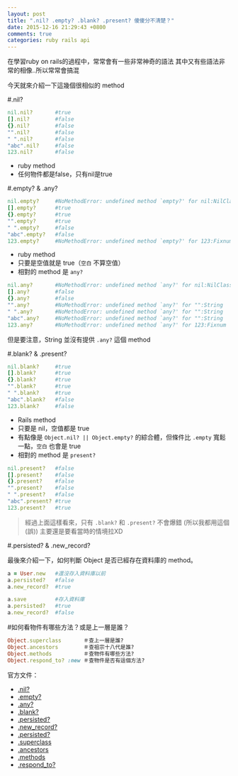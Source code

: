 ```yaml
---
layout: post
title: ".nil? .empty? .blank? .present? 傻傻分不清楚？"
date: 2015-12-16 21:29:43 +0800
comments: true
categories: ruby rails api
---
```


在學習ruby on rails的過程中，常常會有一些非常神奇的語法
其中又有些語法非常的相像..所以常常會搞混

今天就來介紹一下這幾個很相似的 method

<!-- more -->

#.nil?
```ruby
nil.nil?       #true
[].nil?        #false
{}.nil?        #false
"".nil?        #false
" ".nil?       #false
"abc".nil?     #false
123.nil?       #false
```
* ruby method
* 任何物件都是false，只有nil是true

#.empty? & .any?
```ruby
nil.empty?     #NoMethodError: undefined method `empty?' for nil:NilClass
[].empty?      #true
{}.empty?      #true
"".empty?      #true
" ".empty?     #false
"abc".empty?   #false
123.empty?     #NoMethodError: undefined method `empty?' for 123:Fixnum
```

* ruby method
* 只要是空值就是 true（`空白` 不算空值）
* 相對的 method 是 `any?`

```ruby
nil.any?       #NoMethodError: undefined method `any?' for nil:NilClass
[].any?        #false
{}.any?        #false
"".any?        #NoMethodError: undefined method `any?' for "":String
" ".any?       #NoMethodError: undefined method `any?' for "":String
"abc".any?     #NoMethodError: undefined method `any?' for "":String
123.any?       #NoMethodError: undefined method `any?' for 123:Fixnum
```
但是要注意，String 並沒有提供 `.any?` 這個 method

#.blank? & .present?

```ruby
nil.blank?     #true
[].blank?      #true
{}.blank?      #true
"".blank?      #true
" ".blank?     #true
"abc".blank?   #false
123.blank?     #false
```

* Rails method
* 只要是 nil，空值都是 true
* 有點像是 `Object.nil? || Object.empty?` 的綜合體，但條件比 `.empty` 寬鬆一點，`空白` 也會是 true
* 相對的 method 是 `present?`

```ruby
nil.present?   #false
[].present?    #false
{}.present?    #false
"".present?    #false
" ".present?   #false
"abc".present? #true
123.present?   #true
```


>經過上面這樣看來，只有 `.blank?` 和 `.present?` 不會爆錯 (所以我都用這個(誤))
>主要還是要看當時的情境拉XD


#.persisted? & .new_record?

最後來介紹一下，如何判斷 Object 是否已經存在資料庫的 method。

```ruby
a = User.new   #還沒存入資料庫以前
a.persisted?   #false
a.new_record?  #true

a.save         #存入資料庫
a.persisted?   #true
a.new_record?  #false
```

#如何看物件有哪些方法？或是上一層是誰？

```ruby
Object.superclass       ＃查上一層是誰?
Object.ancestors        ＃查祖宗十八代是誰?
Object.methods          ＃查物件有哪些方法?
Object.respond_to? :new ＃查物件是否有這個方法?
```


官方文件：

* [.nil?](http://apidock.com/ruby/Object/nil%3F)
* [.empty?](http://apidock.com/rails/ActiveRecord/Associations/CollectionProxy/empty%3F)
* [.any?](http://apidock.com/ruby/Enumerable/any%3F)
* [.blank?](http://apidock.com/rails/Object/blank%3F)
* [.persisted?](http://apidock.com/rails/Object/present%3F)
* [.new_record?](http://apidock.com/rails/ActiveRecord/Base/new_record%3F)
* [.persisted?](http://apidock.com/rails/ActiveRecord/Persistence/persisted%3F)
* [.superclass](http://apidock.com/ruby/Class/superclass)
* [.ancestors](http://apidock.com/rails/ActiveRecord/Acts/Tree/InstanceMethods/ancestors)
* [.methods](http://apidock.com/ruby/Object/methods)
* [.respond_to?](http://apidock.com/ruby/Object/respond_to%3F)


